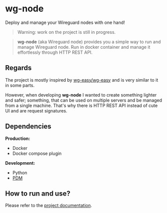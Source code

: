 # wg-node

Deploy and manage your Wireguard nodes with one hand!

> Warning: work on the project is still in progress.

> **wg-node** (aka Wireguard node) provides you a simple way to run and manage Wireguard node.
> Run in docker container and manage it effortlessly through HTTP REST API.

## Regards

The project is mostly inspired by [wg-easy/wg-easy](https://github.com/wg-easy/wg-easy) and
is very similar to it in some parts.

However, when developing **wg-node** I wanted to create something lighter and safer;
something, that can be used on multiple servers and be managed from a single machine.
That's why there is HTTP REST API instead of cute UI and are request signatures.

## Dependencies

**Production:**

- Docker
- Docker compose plugin

**Development:**

* Python
* [PDM](https://github.com/pdm-project/pdm)

## How to run and use?

Please refer to the [project documentation](https://github.com/jieggii/wg-node).